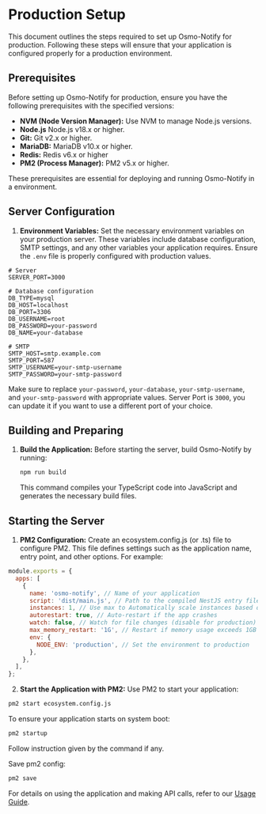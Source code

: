 # Production Setup

This document outlines the steps required to set up Osmo-Notify for production. Following these steps will ensure that your application is configured properly for a production environment.

## Prerequisites

Before setting up Osmo-Notify for production, ensure you have the following prerequisites with the specified versions:

- **NVM (Node Version Manager):** Use NVM to manage Node.js versions.
- **Node.js** Node.js v18.x or higher.
- **Git:** Git v2.x or higher.
- **MariaDB:** MariaDB v10.x or higher.
- **Redis:** Redis v6.x or higher
- **PM2 (Process Manager):** PM2 v5.x or higher.

These prerequisites are essential for deploying and running Osmo-Notify in a environment.

## Server Configuration

1. **Environment Variables:** Set the necessary environment variables on your production server. These variables include database configuration, SMTP settings, and any other variables your application requires. Ensure the `.env` file is properly configured with production values.

```env
# Server
SERVER_PORT=3000

# Database configuration
DB_TYPE=mysql
DB_HOST=localhost
DB_PORT=3306
DB_USERNAME=root
DB_PASSWORD=your-password
DB_NAME=your-database

# SMTP
SMTP_HOST=smtp.example.com
SMTP_PORT=587
SMTP_USERNAME=your-smtp-username
SMTP_PASSWORD=your-smtp-password
```

Make sure to replace `your-password`, `your-database`, `your-smtp-username`, and `your-smtp-password` with appropriate values. Server Port is `3000`, you can update it if you want to use a different port of your choice.

## Building and Preparing

1. **Build the Application:** Before starting the server, build Osmo-Notify by running:

   ```sh
   npm run build
   ```

   This command compiles your TypeScript code into JavaScript and generates the necessary build files.

## Starting the Server

1. **PM2 Configuration:** Create an ecosystem.config.js (or .ts) file to configure PM2. This file defines settings such as the application name, entry point, and other options. For example:

```js
module.exports = {
  apps: [
    {
      name: 'osmo-notify', // Name of your application
      script: 'dist/main.js', // Path to the compiled NestJS entry file
      instances: 1, // Use max to Automatically scale instances based on CPU cores
      autorestart: true, // Auto-restart if the app crashes
      watch: false, // Watch for file changes (disable for production)
      max_memory_restart: '1G', // Restart if memory usage exceeds 1GB
      env: {
        NODE_ENV: 'production', // Set the environment to production
      },
    },
  ],
};
```

2. **Start the Application with PM2:** Use PM2 to start your application:

```sh
pm2 start ecosystem.config.js
```

To ensure your application starts on system boot:

```sh
pm2 startup
```

Follow instruction given by the command if any.

Save pm2 config:

```sh
pm2 save
```

For details on using the application and making API calls, refer to our [Usage Guide](usage-guide.md).
